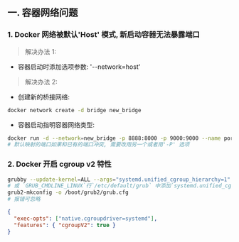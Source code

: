 ## 一.  容器网络问题
### 1. Docker  网络被默认'Host' 模式,  新启动容器无法暴露端口
> 解决办法 1:
* 容器启动时添加选项参数: '--network=host'
> 解决办法 2:
* 创建新的桥接网络: 
```bash
docker network create -d bridge new_bridge
```
* 容器启动指明容器网络类型:
```bash
docker run -d --network=new_bridge -p 8888:8000 -p 9000:9000 --name portainer --restart=always -v /var/run/docker.sock:/var/run/docker.sock -v ./portainer/data:/data portainer/portainer-ce:latest
# 默认映射的端口如果和已有的端口冲突, 需要改用另一个或者用'-P' 选项
```

### 2. Docker 开启 cgroup  v2 特性
```bash
grubby --update-kernel=ALL --args="systemd.unified_cgroup_hierarchy=1"
# 或 `GRUB_CMDLINE_LINUX`行`/etc/default/grub` 中添加`systemd.unified_cgroup_hierarchy=1`
grub2-mkconfig -o /boot/grub2/grub.cfg
# 报错可忽略
```
```json
{
  "exec-opts": ["native.cgroupdriver=systemd"],
  "features": { "cgroupV2": true }
}
```